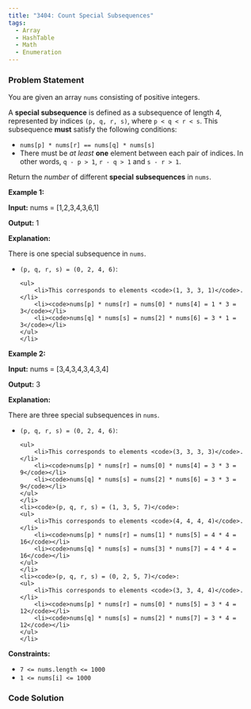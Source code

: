 ```yaml
---
title: "3404: Count Special Subsequences"
tags:
  - Array
  - HashTable
  - Math
  - Enumeration
---
```

### Problem Statement

<p>You are given an array <code>nums</code> consisting of positive integers.</p>

<p>A <strong>special subsequence</strong> is defined as a <span data-keyword="subsequence-array">subsequence</span> of length 4, represented by indices <code>(p, q, r, s)</code>, where <code>p &lt; q &lt; r &lt; s</code>. This subsequence <strong>must</strong> satisfy the following conditions:</p>

<ul>
	<li><code>nums[p] * nums[r] == nums[q] * nums[s]</code></li>
	<li>There must be <em>at least</em> <strong>one</strong> element between each pair of indices. In other words, <code>q - p &gt; 1</code>, <code>r - q &gt; 1</code> and <code>s - r &gt; 1</code>.</li>
</ul>

<p>Return the <em>number</em> of different <strong>special</strong> <strong>subsequences</strong> in <code>nums</code>.</p>


<p><strong class="example">Example 1:</strong></p>

<div class="example-block">
<p><strong>Input:</strong> <span class="example-io">nums = [1,2,3,4,3,6,1]</span></p>

<p><strong>Output:</strong> <span class="example-io">1</span></p>

<p><strong>Explanation:</strong></p>

<p>There is one special subsequence in <code>nums</code>.</p>

<ul>
	<li><code>(p, q, r, s) = (0, 2, 4, 6)</code>:

	<ul>
		<li>This corresponds to elements <code>(1, 3, 3, 1)</code>.</li>
		<li><code>nums[p] * nums[r] = nums[0] * nums[4] = 1 * 3 = 3</code></li>
		<li><code>nums[q] * nums[s] = nums[2] * nums[6] = 3 * 1 = 3</code></li>
	</ul>
	</li>
</ul>
</div>

<p><strong class="example">Example 2:</strong></p>

<div class="example-block">
<p><strong>Input:</strong> <span class="example-io">nums = [3,4,3,4,3,4,3,4]</span></p>

<p><strong>Output:</strong> <span class="example-io">3</span></p>

<p><strong>Explanation:</strong></p>

<p>There are three special subsequences in <code>nums</code>.</p>

<ul>
	<li><code>(p, q, r, s) = (0, 2, 4, 6)</code>:

	<ul>
		<li>This corresponds to elements <code>(3, 3, 3, 3)</code>.</li>
		<li><code>nums[p] * nums[r] = nums[0] * nums[4] = 3 * 3 = 9</code></li>
		<li><code>nums[q] * nums[s] = nums[2] * nums[6] = 3 * 3 = 9</code></li>
	</ul>
	</li>
	<li><code>(p, q, r, s) = (1, 3, 5, 7)</code>:
	<ul>
		<li>This corresponds to elements <code>(4, 4, 4, 4)</code>.</li>
		<li><code>nums[p] * nums[r] = nums[1] * nums[5] = 4 * 4 = 16</code></li>
		<li><code>nums[q] * nums[s] = nums[3] * nums[7] = 4 * 4 = 16</code></li>
	</ul>
	</li>
	<li><code>(p, q, r, s) = (0, 2, 5, 7)</code>:
	<ul>
		<li>This corresponds to elements <code>(3, 3, 4, 4)</code>.</li>
		<li><code>nums[p] * nums[r] = nums[0] * nums[5] = 3 * 4 = 12</code></li>
		<li><code>nums[q] * nums[s] = nums[2] * nums[7] = 3 * 4 = 12</code></li>
	</ul>
	</li>
</ul>
</div>


<p><strong>Constraints:</strong></p>

<ul>
	<li><code>7 &lt;= nums.length &lt;= 1000</code></li>
	<li><code>1 &lt;= nums[i] &lt;= 1000</code></li>
</ul>


### Code Solution

```python

```
